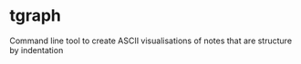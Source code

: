 # tgraph
Command line tool to create ASCII visualisations of notes that are structure by indentation
